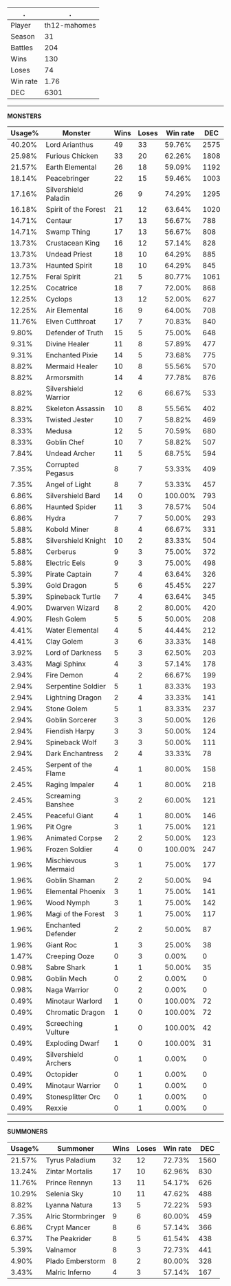 .|.
|-|-
Player|th12-mahomes
Season|31
Battles|204
Wins|130
Loses|74
Win rate|1.76
DEC|6301

---
**MONSTERS**

Usage%|Monster|Wins|Loses|Win rate|DEC|
-|-|-|-|-|-|
40.20%|Lord Arianthus|49|33|59.76%|2575|
25.98%|Furious Chicken|33|20|62.26%|1808|
21.57%|Earth Elemental|26|18|59.09%|1192|
18.14%|Peacebringer|22|15|59.46%|1003|
17.16%|Silvershield Paladin|26|9|74.29%|1295|
16.18%|Spirit of the Forest|21|12|63.64%|1020|
14.71%|Centaur|17|13|56.67%|788|
14.71%|Swamp Thing|17|13|56.67%|808|
13.73%|Crustacean King|16|12|57.14%|828|
13.73%|Undead Priest|18|10|64.29%|885|
13.73%|Haunted Spirit|18|10|64.29%|845|
12.75%|Feral Spirit|21|5|80.77%|1061|
12.25%|Cocatrice|18|7|72.00%|868|
12.25%|Cyclops|13|12|52.00%|627|
12.25%|Air Elemental|16|9|64.00%|708|
11.76%|Elven Cutthroat|17|7|70.83%|840|
9.80%|Defender of Truth|15|5|75.00%|648|
9.31%|Divine Healer|11|8|57.89%|477|
9.31%|Enchanted Pixie|14|5|73.68%|775|
8.82%|Mermaid Healer|10|8|55.56%|570|
8.82%|Armorsmith|14|4|77.78%|876|
8.82%|Silvershield Warrior|12|6|66.67%|533|
8.82%|Skeleton Assassin|10|8|55.56%|402|
8.33%|Twisted Jester|10|7|58.82%|469|
8.33%|Medusa|12|5|70.59%|680|
8.33%|Goblin Chef|10|7|58.82%|507|
7.84%|Undead Archer|11|5|68.75%|594|
7.35%|Corrupted Pegasus|8|7|53.33%|409|
7.35%|Angel of Light|8|7|53.33%|457|
6.86%|Silvershield Bard|14|0|100.00%|793|
6.86%|Haunted Spider|11|3|78.57%|504|
6.86%|Hydra|7|7|50.00%|293|
5.88%|Kobold Miner|8|4|66.67%|331|
5.88%|Silvershield Knight|10|2|83.33%|504|
5.88%|Cerberus|9|3|75.00%|372|
5.88%|Electric Eels|9|3|75.00%|498|
5.39%|Pirate Captain|7|4|63.64%|326|
5.39%|Gold Dragon|5|6|45.45%|227|
5.39%|Spineback Turtle|7|4|63.64%|345|
4.90%|Dwarven Wizard|8|2|80.00%|420|
4.90%|Flesh Golem|5|5|50.00%|208|
4.41%|Water Elemental|4|5|44.44%|212|
4.41%|Clay Golem|3|6|33.33%|148|
3.92%|Lord of Darkness|5|3|62.50%|203|
3.43%|Magi Sphinx|4|3|57.14%|178|
2.94%|Fire Demon|4|2|66.67%|199|
2.94%|Serpentine Soldier|5|1|83.33%|193|
2.94%|Lightning Dragon|2|4|33.33%|141|
2.94%|Stone Golem|5|1|83.33%|237|
2.94%|Goblin Sorcerer|3|3|50.00%|126|
2.94%|Fiendish Harpy|3|3|50.00%|124|
2.94%|Spineback Wolf|3|3|50.00%|111|
2.94%|Dark Enchantress|2|4|33.33%|78|
2.45%|Serpent of the Flame|4|1|80.00%|158|
2.45%|Raging Impaler|4|1|80.00%|218|
2.45%|Screaming Banshee|3|2|60.00%|121|
2.45%|Peaceful Giant|4|1|80.00%|146|
1.96%|Pit Ogre|3|1|75.00%|121|
1.96%|Animated Corpse|2|2|50.00%|123|
1.96%|Frozen Soldier|4|0|100.00%|247|
1.96%|Mischievous Mermaid|3|1|75.00%|177|
1.96%|Goblin Shaman|2|2|50.00%|94|
1.96%|Elemental Phoenix|3|1|75.00%|141|
1.96%|Wood Nymph|3|1|75.00%|142|
1.96%|Magi of the Forest|3|1|75.00%|117|
1.96%|Enchanted Defender|2|2|50.00%|87|
1.96%|Giant Roc|1|3|25.00%|38|
1.47%|Creeping Ooze|0|3|0.00%|0|
0.98%|Sabre Shark|1|1|50.00%|35|
0.98%|Goblin Mech|0|2|0.00%|0|
0.98%|Naga Warrior|0|2|0.00%|0|
0.49%|Minotaur Warlord|1|0|100.00%|72|
0.49%|Chromatic Dragon|1|0|100.00%|72|
0.49%|Screeching Vulture|1|0|100.00%|42|
0.49%|Exploding Dwarf|1|0|100.00%|31|
0.49%|Silvershield Archers|0|1|0.00%|0|
0.49%|Octopider|0|1|0.00%|0|
0.49%|Minotaur Warrior|0|1|0.00%|0|
0.49%|Stonesplitter Orc|0|1|0.00%|0|
0.49%|Rexxie|0|1|0.00%|0|

---
**SUMMONERS**

Usage%|Summoner|Wins|Loses|Win rate|DEC|
-|-|-|-|-|-|
21.57%|Tyrus Paladium|32|12|72.73%|1560|
13.24%|Zintar Mortalis|17|10|62.96%|830|
11.76%|Prince Rennyn|13|11|54.17%|626|
10.29%|Selenia Sky|10|11|47.62%|488|
8.82%|Lyanna Natura|13|5|72.22%|593|
7.35%|Alric Stormbringer|9|6|60.00%|459|
6.86%|Crypt Mancer|8|6|57.14%|366|
6.37%|The Peakrider|8|5|61.54%|438|
5.39%|Valnamor|8|3|72.73%|441|
4.90%|Plado Emberstorm|8|2|80.00%|328|
3.43%|Malric Inferno|4|3|57.14%|167|
